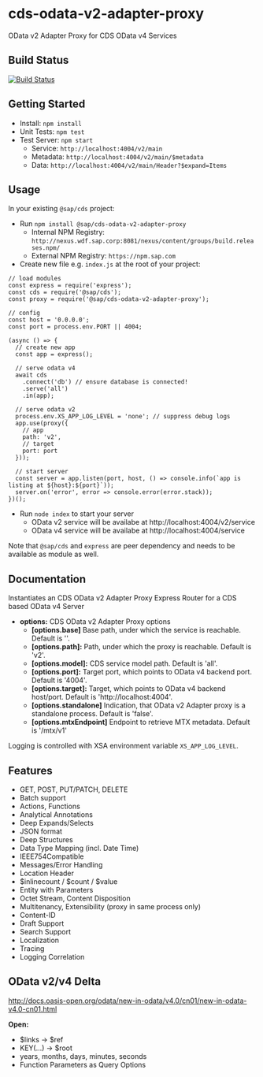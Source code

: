 # cds-odata-v2-adapter-proxy

OData v2 Adapter Proxy for CDS OData v4 Services

## Build Status
[![Build Status](https://gkecdxodata.jaas-gcp.cloud.sap.corp/buildStatus/icon?job=cds-community%2Fcds-odata-v2-adapter-proxy%2Fmaster)](https://gkecdxodata.jaas-gcp.cloud.sap.corp/job/cds-community/job/cds-odata-v2-adapter-proxy/job/master/)

## Getting Started

- Install: `npm install`
- Unit Tests: `npm test`
- Test Server: `npm start`
    - Service: `http://localhost:4004/v2/main`
    - Metadata: `http://localhost:4004/v2/main/$metadata`
    - Data: `http://localhost:4004/v2/main/Header?$expand=Items`

## Usage

In your existing `@sap/cds` project:
- Run `npm install @sap/cds-odata-v2-adapter-proxy`
    - Internal NPM Registry: `http://nexus.wdf.sap.corp:8081/nexus/content/groups/build.releases.npm/`
    - External NPM Registry: `https://npm.sap.com`
- Create new file e.g. `index.js` at the root of your project:

```
// load modules
const express = require('express');
const cds = require('@sap/cds');
const proxy = require('@sap/cds-odata-v2-adapter-proxy');

// config
const host = '0.0.0.0';
const port = process.env.PORT || 4004;

(async () => {
  // create new app
  const app = express();

  // serve odata v4
  await cds
    .connect('db') // ensure database is connected!
    .serve('all')
    .in(app);

  // serve odata v2
  process.env.XS_APP_LOG_LEVEL = 'none'; // suppress debug logs
  app.use(proxy({
    // app
    path: 'v2',
    // target
    port: port
  }));

  // start server
  const server = app.listen(port, host, () => console.info(`app is listing at ${host}:${port}`));
  server.on('error', error => console.error(error.stack));
})();
```

- Run `node index` to start your server
    - OData v2 service will be availabe at http://localhost:4004/v2/service
    - OData v4 service will be availabe at http://localhost:4004/service

Note that `@sap/cds` and `express` are peer dependency and needs to be available as module as well.

## Documentation

Instantiates an CDS OData v2 Adapter Proxy Express Router for a CDS based OData v4 Server
- **options:** CDS OData v2 Adapter Proxy options
  - **[options.base]** Base path, under which the service is reachable. Default is ''.
  - **[options.path]:** Path, under which the proxy is reachable. Default is 'v2'.
  - **[options.model]:** CDS service model path. Default is 'all'.
  - **[options.port]:** Target port, which points to OData v4 backend port. Default is '4004'.
  - **[options.target]:** Target, which points to OData v4 backend host/port. Default is 'http://localhost:4004'.
  - **[options.standalone]** Indication, that OData v2 Adapter proxy is a standalone process. Default is 'false'.
  - **[options.mtxEndpoint]** Endpoint to retrieve MTX metadata. Default is '/mtx/v1'

Logging is controlled with XSA environment variable `XS_APP_LOG_LEVEL`.

## Features

- GET, POST, PUT/PATCH, DELETE
- Batch support
- Actions, Functions
- Analytical Annotations
- Deep Expands/Selects
- JSON format
- Deep Structures
- Data Type Mapping (incl. Date Time)
- IEEE754Compatible
- Messages/Error Handling
- Location Header
- $inlinecount / $count / $value
- Entity with Parameters
- Octet Stream, Content Disposition
- Multitenancy, Extensibility (proxy in same process only)
- Content-ID
- Draft Support
- Search Support
- Localization
- Tracing
- Logging Correlation

## OData v2/v4 Delta
 
 http://docs.oasis-open.org/odata/new-in-odata/v4.0/cn01/new-in-odata-v4.0-cn01.html

**Open:**
- $links -> $ref
- KEY(...) -> $root
- years, months, days, minutes, seconds
- Function Parameters as Query Options
